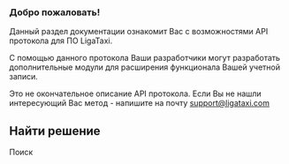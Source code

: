 ### **Добро пожаловать!**

Данный раздел документации ознакомит Вас с возможностями API протокола для ПО LigaTaxi.

С помощью данного протокола Ваши разработчики могут разработать дополнительные модули для расширения функционала Вашей учетной записи.

Это не окончательное описание API протокола. Если Вы не нашли интересующий Вас метод - напишите на почту support@ligataxi.com

## Найти решение

Поиск